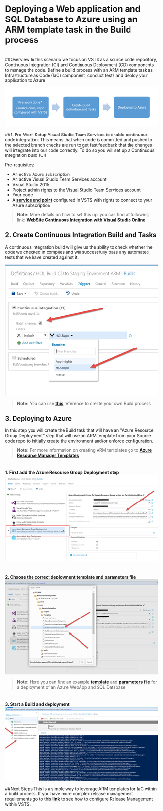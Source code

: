 # Deploying a Web application and SQL Database to Azure using an ARM template task in the Build process
#

##Overview
In this scenario we focus on VSTS as a source code repository, Continuous Integration (CI) and Continuous Deployment (CD) components to manage the code. Define a build process with an ARM template task as Infrastructure as Code (IaC) component, conduct tests and deploy your application to Azure

![Deploying and Web app by using Build process](Images/Process-for-just-Build-without-RM.jpg)

##1. Pre-Work
Setup Visual Studio Team Services to enable continuous code integration. This means that when code is committed and pushed to the selected branch checks are run  to get fast feedback that the changes will integrate into our code correctly. To do so you will set up a Continuous Integration build (CI)
 

Pre-requisites:

- An active Azure subscription
- An active Visual Studio Team Services account
- Visual Studio 2015
- Project admin rights to the Visual Studio Team Services account
- Your code
- A  [**service end point**](https://msdn.microsoft.com/Library/vs/alm/Release/getting-started/deploy-to-azure#createazurecon) configured in VSTS with rights to connect to your Azure subscription

> **Note:** More details on how to set this up, you can find at following link:
  [**WebSite Continuous Integration with Visual Studio Online**](https://github.com/Microsoft/PartsUnlimited/blob/hands-on-labs/docs/HOL_PartsUnlimited_WebSite_Continuous_Integration/HOL_PartsUnlimited_WebSite_Continuous_Integration_with_Visual_Studio_Online_Build.md)

## 2. Create Continuous Integration Build and Tasks
A continuous integration build will give us the ability to check whether the code
we checked in compiles and will successfully pass any automated tests that we
have created against it.

![](Images/CD-pic01.jpg)



> **Note:** You can use [**this**](https://github.com/Microsoft/PartsUnlimited/blob/hands-on-labs/docs/HOL_PartsUnlimited_WebSite_Continuous_Integration/HOL_PartsUnlimited_WebSite_Continuous_Integration_with_Visual_Studio_Online_Build.md#2-create-continuous-integration-build) reference to create your own Build process
> 

## 3. Deploying to Azure

In this step you will create the Build task that will have an "Azure Resource Group Deployment" step that will use an ARM template from your Source code repo to initially create the environment and/or enforce configuration.

> **Note:** For more information on creating ARM templates go to [**Azure Resource Manager Templates**](https://github.com/dx-ted-emea/ARM-Documentation/tree/master/ARM#azure-resource-manager-templates)


#
**1. First add the Azure Resource Group Deployment step**
![](Images/CD-pic2.jpg)


#
**2. Choose the correct deployment template and parameters file**
![](Images/CD-pic1.jpg)

 >**Note:** Here you can find an example [**template**](https://github.com/Azure/azure-quickstart-templates/blob/master/201-web-app-sql-database/azuredeploy.json) and [**parameters file**](https://github.com/Azure/azure-quickstart-templates/blob/master/201-web-app-sql-database/azuredeploy.parameters.json) for a deployment of an Azure WebApp and SQL Database 

#
**3. Start a Build and deployment**
![](Images/CD-pic3.jpg)

##Next Steps
This is a simple way to leverage ARM templates for IaC within a build process. If you have more complex release management requirements go to this [**link**](Deploying-Web-app-using-RM.md) to see how to configure Release Management within VSTS.










